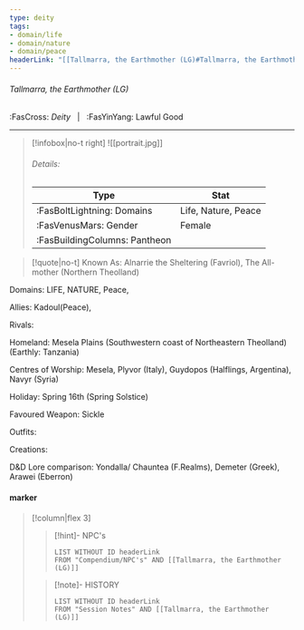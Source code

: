 ```yaml
---
type: deity
tags:
- domain/life
- domain/nature
- domain/peace
headerLink: "[[Tallmarra, the Earthmother (LG)#Tallmarra, the Earthmother (LG)]]"
---
```


###### Tallmarra, the Earthmother (LG)
<span class="sub2">:FasCross: *Deity* &nbsp; | &nbsp; :FasYinYang: Lawful Good</span>
___

> [!infobox|no-t right]
> ![[portrait.jpg]]
> ###### Details:
> | Type | Stat |
> | ---- | ---- |
> | :FasBoltLightning: Domains | Life, Nature, Peace |
> | :FasVenusMars: Gender | Female |
> | :FasBuildingColumns: Pantheon |  |

> [!quote|no-t]
>Known As: Alnarrie the Sheltering (Favriol), The All-mother (Northern Theolland)

Domains: LIFE, NATURE, Peace, 

Allies: Kadoul(Peace), 

Rivals: 

Homeland: Mesela Plains (Southwestern coast of Northeastern Theolland)(Earthly: Tanzania) 

Centres of Worship: Mesela, Plyvor (Italy), Guydopos (Halflings, Argentina), Navyr (Syria)   

Holiday: Spring 16th (Spring Solstice)

Favoured Weapon: Sickle

Outfits: 

Creations: 

D&D Lore comparison: Yondalla/ Chauntea (F.Realms), Demeter (Greek), Arawei (Eberron)

#### marker
> [!column|flex 3]
>> [!hint]-  NPC's
>>```dataview
>>LIST WITHOUT ID headerLink
>>FROM "Compendium/NPC's" AND [[Tallmarra, the Earthmother (LG)]] 
>
>>[!note]- HISTORY
>>```dataview
>>LIST WITHOUT ID headerLink
>>FROM "Session Notes" AND [[Tallmarra, the Earthmother (LG)]]